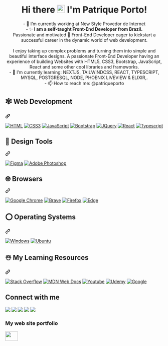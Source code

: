 
<!--<img align="right" alt="Coding" width="350" height="280" src="https://res.cloudinary.com/practicaldev/image/fetch/s--_AGrXPbv--/c_limit%2Cf_auto%2Cfl_progressive%2Cq_66%2Cw_880/https://res.cloudinary.com/practicaldev/image/fetch/s--sNXjzc6P--/c_limit%252Cf_auto%252Cfl_progressive%252Cq_66%252Cw_880/https://media1.tenor.com/images/0c34272909ee2a4db5606a014082312b/tenor.gif%253Fitemid%253D15828752"> -->



<h1 align="center" class="heading-element" dir="auto">Hi there <img alt="Coding" width="25" height="25" src="https://raw.githubusercontent.com/MartinHeinz/MartinHeinz/master/wave.gif"> I'm Patrique Porto!</h1> 


<div dir="auto">
  <p align="center">
     - 🔭 I’m currently working at New Style Provedor de Internet  </br>
- ✨ <b>I am a self-taught Front-End Developer from Brazil.</b> 
  </br>
Passionate and motivated 🚀 Front-End Developer eager to kickstart a successful career in the dynamic world of web development.  </br> </br>
I enjoy taking up complex problems and turning them into simple and beautiful interface designs. A passionate Front-End Developer having an experience of building Websites with HTML5, CSS3, Bootstrap, JavaScript, React and some other cool libraries and frameworks. 
  </br>
- 🌱 I’m currently learning: NEXTJS, TAILWINDCSS, REACT, TYPESCRIPT, MYSQL, POSTGRESQL, NODE, PHOENIX LIVEVIEW & ELIXIR,. </br>
- 📫 How to reach me: @patriqueporto
  </p>
</div>

<div class="markdown-heading" dir="auto"><h2 class="heading-element" dir="auto">🕸️ Web Development</h2><a id="user-content-️-web-development" class="anchor" aria-label="Permalink: 🕸️ Web Development" href="#️-web-development"><svg class="octicon octicon-link" viewBox="0 0 16 16" version="1.1" width="16" height="16" aria-hidden="true"><path d="m7.775 3.275 1.25-1.25a3.5 3.5 0 1 1 4.95 4.95l-2.5 2.5a3.5 3.5 0 0 1-4.95 0 .751.751 0 0 1 .018-1.042.751.751 0 0 1 1.042-.018 1.998 1.998 0 0 0 2.83 0l2.5-2.5a2.002 2.002 0 0 0-2.83-2.83l-1.25 1.25a.751.751 0 0 1-1.042-.018.751.751 0 0 1-.018-1.042Zm-4.69 9.64a1.998 1.998 0 0 0 2.83 0l1.25-1.25a.751.751 0 0 1 1.042.018.751.751 0 0 1 .018 1.042l-1.25 1.25a3.5 3.5 0 1 1-4.95-4.95l2.5-2.5a3.5 3.5 0 0 1 4.95 0 .751.751 0 0 1-.018 1.042.751.751 0 0 1-1.042.018 1.998 1.998 0 0 0-2.83 0l-2.5 2.5a1.998 1.998 0 0 0 0 2.83Z"></path></svg></a>

<p dir="auto"><a href="https://github.com/patriqueporto?tab=repositories"><img src="https://camo.githubusercontent.com/10c7a8fa2cf317cc7c4af6f13efac086a9f0ea010f0dfc746c94e5cde310b339/68747470733a2f2f696d672e736869656c64732e696f2f62616467652f48544d4c352d4533344632363f7374796c653d666f722d7468652d6261646765266c6f676f3d68746d6c35266c6f676f436f6c6f723d7768697465" alt="HTML" title="HTML" data-canonical-src="https://img.shields.io/badge/HTML5-E34F26?style=for-the-badge&amp;logo=html5&amp;logoColor=white" style="max-width: 100%;"></a>
<a href="https://github.com/patriqueporto?tab=repositories"><img src="https://camo.githubusercontent.com/001d4637c08910acf414f12a1682879a1f99867f6f9a3550f0541e7d03dd34a2/68747470733a2f2f696d672e736869656c64732e696f2f62616467652f435353332d3135373242363f7374796c653d666f722d7468652d6261646765266c6f676f3d63737333266c6f676f436f6c6f723d7768697465" alt="CSS3" title="CSS" data-canonical-src="https://img.shields.io/badge/CSS3-1572B6?style=for-the-badge&amp;logo=css3&amp;logoColor=white" style="max-width: 100%;"></a>
<a href="https://github.com/patriqueporto?tab=repositories"><img src="https://camo.githubusercontent.com/b50d4b5449ac9bed0fc02238425fd56db93011d5019563595023ff0bb1a02162/68747470733a2f2f696d672e736869656c64732e696f2f62616467652f4a6176615363726970742d4637444631453f7374796c653d666f722d7468652d6261646765266c6f676f3d6a617661736372697074266c6f676f436f6c6f723d626c61636b" alt="JavaScript" title="JavaScript" data-canonical-src="https://img.shields.io/badge/JavaScript-F7DF1E?style=for-the-badge&amp;logo=javascript&amp;logoColor=black" style="max-width: 100%;"></a>
  <a href="https://github.com/patriqueporto?tab=repositories"><img src="https://camo.githubusercontent.com/4520a7028dfc78ec3ba2e270799b3727038981fe3e0a9bf7d701b1ad70bceef7/68747470733a2f2f696d672e736869656c64732e696f2f62616467652f426f6f7473747261702d3536334437433f7374796c653d666f722d7468652d6261646765266c6f676f3d626f6f747374726170266c6f676f436f6c6f723d7768697465" alt="Bootstrap" title="Bootstrap" data-canonical-src="https://img.shields.io/badge/Bootstrap-563D7C?style=for-the-badge&amp;logo=bootstrap&amp;logoColor=white" style="max-width: 100%;"></a>
<a href="https://github.com/patriqueporto?tab=repositories"><img src="https://camo.githubusercontent.com/f661807b4046d822de960b43ec69a1dcf63c918c18676797c8bcac8abe87ae0b/68747470733a2f2f696d672e736869656c64732e696f2f62616467652f6a51756572792d3037363941443f7374796c653d666f722d7468652d6261646765266c6f676f3d6a7175657279266c6f676f436f6c6f723d7768697465" alt="JQuery" title="JQuery" data-canonical-src="https://img.shields.io/badge/jQuery-0769AD?style=for-the-badge&amp;logo=jquery&amp;logoColor=white" style="max-width: 100%;"></a>
<a href="https://github.com/patriqueporto?tab=repositories"><img src="https://camo.githubusercontent.com/3467eb8e0dc6bdaa8fa6e979185d371ab39c105ec7bd6a01048806b74378d24c/68747470733a2f2f696d672e736869656c64732e696f2f62616467652f52656163742d3230323332413f7374796c653d666f722d7468652d6261646765266c6f676f3d7265616374266c6f676f436f6c6f723d363144414642" alt="React" title="React" data-canonical-src="https://img.shields.io/badge/React-20232A?style=for-the-badge&amp;logo=react&amp;logoColor=61DAFB" style="max-width: 100%;"></a>
  <a href="https://github.com/patriqueporto?tab=repositories"><img src="https://camo.githubusercontent.com/8e77945348567678f7ac7879dfb294400492ed429d16392c98db21a7c00934d2/68747470733a2f2f696d672e736869656c64732e696f2f62616467652f547970655363726970742d3030374143433f7374796c653d666f722d7468652d6261646765266c6f676f3d74797065736372697074266c6f676f436f6c6f723d7768697465" alt="Typescript" title="Typescript" data-canonical-src="https://img.shields.io/badge/TypeScript-007ACC?style=for-the-badge&amp;logo=typescript&amp;logoColor=white" style="max-width: 100%;"></a>

</p>

</div>

<div class="markdown-heading" dir="auto"><h2 class="heading-element" dir="auto">🍧 Design Tools</h2><a id="user-content--design-tools" class="anchor" aria-label="Permalink: 🍧 Design Tools" href="#-design-tools"><svg class="octicon octicon-link" viewBox="0 0 16 16" version="1.1" width="16" height="16" aria-hidden="true"><path d="m7.775 3.275 1.25-1.25a3.5 3.5 0 1 1 4.95 4.95l-2.5 2.5a3.5 3.5 0 0 1-4.95 0 .751.751 0 0 1 .018-1.042.751.751 0 0 1 1.042-.018 1.998 1.998 0 0 0 2.83 0l2.5-2.5a2.002 2.002 0 0 0-2.83-2.83l-1.25 1.25a.751.751 0 0 1-1.042-.018.751.751 0 0 1-.018-1.042Zm-4.69 9.64a1.998 1.998 0 0 0 2.83 0l1.25-1.25a.751.751 0 0 1 1.042.018.751.751 0 0 1 .018 1.042l-1.25 1.25a3.5 3.5 0 1 1-4.95-4.95l2.5-2.5a3.5 3.5 0 0 1 4.95 0 .751.751 0 0 1-.018 1.042.751.751 0 0 1-1.042.018 1.998 1.998 0 0 0-2.83 0l-2.5 2.5a1.998 1.998 0 0 0 0 2.83Z"></path></svg></a>

<p dir="auto"><a href="https://github.com/keerti1924?tab=repositories"><img src="https://camo.githubusercontent.com/2eb175ce2c732f25324f81abddacc5e8ae1bae8394db207ae30bb1d2c206afca/68747470733a2f2f696d672e736869656c64732e696f2f62616467652f6669676d612d2532334632344531452e7376673f7374796c653d666f722d7468652d6261646765266c6f676f3d6669676d61266c6f676f436f6c6f723d7768697465" alt="Figma" title="Figma" data-canonical-src="https://img.shields.io/badge/figma-%23F24E1E.svg?style=for-the-badge&amp;logo=figma&amp;logoColor=white" style="max-width: 100%;"></a>
<a href="https://github.com/keerti1924?tab=repositories"><img src="https://camo.githubusercontent.com/d485fd81b8f92623acf84211a742cce2a361a3d7032c3399bb09167a1f9f23be/68747470733a2f2f696d672e736869656c64732e696f2f62616467652f61646f626525323070686f746f73686f702d2532333331413846462e7376673f7374796c653d666f722d7468652d6261646765266c6f676f3d61646f626525323070686f746f73686f70266c6f676f436f6c6f723d7768697465" alt="Adobe Photoshop" data-canonical-src="https://img.shields.io/badge/adobe%20photoshop-%2331A8FF.svg?style=for-the-badge&amp;logo=adobe%20photoshop&amp;logoColor=white" style="max-width: 100%;"></a></p>

</div>

<div class="markdown-heading" dir="auto"><h2 class="heading-element" dir="auto">🌐 Browsers</h2><a id="user-content--browsers" class="anchor" aria-label="Permalink: 🌐 Browsers" href="#-browsers"><svg class="octicon octicon-link" viewBox="0 0 16 16" version="1.1" width="16" height="16" aria-hidden="true"><path d="m7.775 3.275 1.25-1.25a3.5 3.5 0 1 1 4.95 4.95l-2.5 2.5a3.5 3.5 0 0 1-4.95 0 .751.751 0 0 1 .018-1.042.751.751 0 0 1 1.042-.018 1.998 1.998 0 0 0 2.83 0l2.5-2.5a2.002 2.002 0 0 0-2.83-2.83l-1.25 1.25a.751.751 0 0 1-1.042-.018.751.751 0 0 1-.018-1.042Zm-4.69 9.64a1.998 1.998 0 0 0 2.83 0l1.25-1.25a.751.751 0 0 1 1.042.018.751.751 0 0 1 .018 1.042l-1.25 1.25a3.5 3.5 0 1 1-4.95-4.95l2.5-2.5a3.5 3.5 0 0 1 4.95 0 .751.751 0 0 1-.018 1.042.751.751 0 0 1-1.042.018 1.998 1.998 0 0 0-2.83 0l-2.5 2.5a1.998 1.998 0 0 0 0 2.83Z"></path></svg></a>

<p dir="auto"><a href="https://github.com/keerti1924?tab=repositories"><img src="https://camo.githubusercontent.com/02a41319e8f35c8597b976d3ad552d804fbc316f54bb4d6b7ee563ead63f2b33/68747470733a2f2f696d672e736869656c64732e696f2f62616467652f476f6f676c652532304368726f6d652d3331376365653f7374796c653d666f722d7468652d6261646765266c6f676f3d476f6f676c654368726f6d65266c6f676f436f6c6f723d7768697465" alt="Google Chrome" data-canonical-src="https://img.shields.io/badge/Google%20Chrome-317cee?style=for-the-badge&amp;logo=GoogleChrome&amp;logoColor=white" style="max-width: 100%;"></a>
<a href="https://github.com/keerti1924?tab=repositories"><img src="https://camo.githubusercontent.com/65b884b0698bc545ea0a360e52a0d35e728121677bb3795f78ea4088ba3427db/68747470733a2f2f696d672e736869656c64732e696f2f62616467652f42726176652d4642353432423f7374796c653d666f722d7468652d6261646765266c6f676f3d4272617665266c6f676f436f6c6f723d7768697465" alt="Brave" title="Brave" data-canonical-src="https://img.shields.io/badge/Brave-FB542B?style=for-the-badge&amp;logo=Brave&amp;logoColor=white" style="max-width: 100%;"></a>
<a target="_blank" rel="noopener noreferrer nofollow" href="https://camo.githubusercontent.com/febf245cf51e7612c8a7a84a0499357cb292b115e35ec9f9d80080d88969c416/68747470733a2f2f696d672e736869656c64732e696f2f62616467652f46697265666f782d4646373133393f7374796c653d666f722d7468652d6261646765266c6f676f3d46697265666f782d42726f77736572266c6f676f436f6c6f723d7768697465"><img src="https://camo.githubusercontent.com/febf245cf51e7612c8a7a84a0499357cb292b115e35ec9f9d80080d88969c416/68747470733a2f2f696d672e736869656c64732e696f2f62616467652f46697265666f782d4646373133393f7374796c653d666f722d7468652d6261646765266c6f676f3d46697265666f782d42726f77736572266c6f676f436f6c6f723d7768697465" alt="Firefox" data-canonical-src="https://img.shields.io/badge/Firefox-FF7139?style=for-the-badge&amp;logo=Firefox-Browser&amp;logoColor=white" style="max-width: 100%;"></a>
<a target="_blank" rel="noopener noreferrer nofollow" href="https://camo.githubusercontent.com/642ea05b92d42e05d892de67a62d77fdeafc268f094241b1382345749afc441a/68747470733a2f2f696d672e736869656c64732e696f2f62616467652f456467652d3030373844373f7374796c653d666f722d7468652d6261646765266c6f676f3d4d6963726f736f66742d65646765266c6f676f436f6c6f723d7768697465"><img src="https://camo.githubusercontent.com/642ea05b92d42e05d892de67a62d77fdeafc268f094241b1382345749afc441a/68747470733a2f2f696d672e736869656c64732e696f2f62616467652f456467652d3030373844373f7374796c653d666f722d7468652d6261646765266c6f676f3d4d6963726f736f66742d65646765266c6f676f436f6c6f723d7768697465" alt="Edge" data-canonical-src="https://img.shields.io/badge/Edge-0078D7?style=for-the-badge&amp;logo=Microsoft-edge&amp;logoColor=white" style="max-width: 100%;"></a></p>

</div>

<div class="markdown-heading" dir="auto"><h2 class="heading-element" dir="auto">⭕ Operating Systems</h2><a id="user-content--operating-systems" class="anchor" aria-label="Permalink: ⭕ Operating Systems" href="#-operating-systems"><svg class="octicon octicon-link" viewBox="0 0 16 16" version="1.1" width="16" height="16" aria-hidden="true"><path d="m7.775 3.275 1.25-1.25a3.5 3.5 0 1 1 4.95 4.95l-2.5 2.5a3.5 3.5 0 0 1-4.95 0 .751.751 0 0 1 .018-1.042.751.751 0 0 1 1.042-.018 1.998 1.998 0 0 0 2.83 0l2.5-2.5a2.002 2.002 0 0 0-2.83-2.83l-1.25 1.25a.751.751 0 0 1-1.042-.018.751.751 0 0 1-.018-1.042Zm-4.69 9.64a1.998 1.998 0 0 0 2.83 0l1.25-1.25a.751.751 0 0 1 1.042.018.751.751 0 0 1 .018 1.042l-1.25 1.25a3.5 3.5 0 1 1-4.95-4.95l2.5-2.5a3.5 3.5 0 0 1 4.95 0 .751.751 0 0 1-.018 1.042.751.751 0 0 1-1.042.018 1.998 1.998 0 0 0-2.83 0l-2.5 2.5a1.998 1.998 0 0 0 0 2.83Z"></path></svg></a>

<p dir="auto"><a target="_blank" rel="noopener noreferrer nofollow" href="https://camo.githubusercontent.com/1cc3ed014dbb3cc907789013096c44d0bc78875ee219d9455f619ff18059ac4a/68747470733a2f2f696d672e736869656c64732e696f2f62616467652f57696e646f77732d3030373844363f7374796c653d666f722d7468652d6261646765266c6f676f3d77696e646f7773266c6f676f436f6c6f723d7768697465"><img src="https://camo.githubusercontent.com/1cc3ed014dbb3cc907789013096c44d0bc78875ee219d9455f619ff18059ac4a/68747470733a2f2f696d672e736869656c64732e696f2f62616467652f57696e646f77732d3030373844363f7374796c653d666f722d7468652d6261646765266c6f676f3d77696e646f7773266c6f676f436f6c6f723d7768697465" alt="Windows" data-canonical-src="https://img.shields.io/badge/Windows-0078D6?style=for-the-badge&amp;logo=windows&amp;logoColor=white" style="max-width: 100%;"></a>
<a target="_blank" rel="noopener noreferrer nofollow" href="https://camo.githubusercontent.com/dd44c065577f813a8d6c976fef88976f812eed4bfcfa20fa6b23ebb899a09531/68747470733a2f2f696d672e736869656c64732e696f2f62616467652f5562756e74752d4539353432303f7374796c653d666f722d7468652d6261646765266c6f676f3d7562756e7475266c6f676f436f6c6f723d7768697465"><img src="https://camo.githubusercontent.com/dd44c065577f813a8d6c976fef88976f812eed4bfcfa20fa6b23ebb899a09531/68747470733a2f2f696d672e736869656c64732e696f2f62616467652f5562756e74752d4539353432303f7374796c653d666f722d7468652d6261646765266c6f676f3d7562756e7475266c6f676f436f6c6f723d7768697465" alt="Ubuntu" data-canonical-src="https://img.shields.io/badge/Ubuntu-E95420?style=for-the-badge&amp;logo=ubuntu&amp;logoColor=white" style="max-width: 100%;"></a></p>

</div>

<div class="markdown-heading" dir="auto"><h2 class="heading-element" dir="auto">☃️ My Learning Resources</h2><a id="user-content-️-my-learning-resources" class="anchor" aria-label="Permalink: ☃️ My Learning Resources" href="#️-my-learning-resources"><svg class="octicon octicon-link" viewBox="0 0 16 16" version="1.1" width="16" height="16" aria-hidden="true"><path d="m7.775 3.275 1.25-1.25a3.5 3.5 0 1 1 4.95 4.95l-2.5 2.5a3.5 3.5 0 0 1-4.95 0 .751.751 0 0 1 .018-1.042.751.751 0 0 1 1.042-.018 1.998 1.998 0 0 0 2.83 0l2.5-2.5a2.002 2.002 0 0 0-2.83-2.83l-1.25 1.25a.751.751 0 0 1-1.042-.018.751.751 0 0 1-.018-1.042Zm-4.69 9.64a1.998 1.998 0 0 0 2.83 0l1.25-1.25a.751.751 0 0 1 1.042.018.751.751 0 0 1 .018 1.042l-1.25 1.25a3.5 3.5 0 1 1-4.95-4.95l2.5-2.5a3.5 3.5 0 0 1 4.95 0 .751.751 0 0 1-.018 1.042.751.751 0 0 1-1.042.018 1.998 1.998 0 0 0-2.83 0l-2.5 2.5a1.998 1.998 0 0 0 0 2.83Z"></path></svg></a>

<p dir="auto"><a href="https://stackoverflow.com/" rel="nofollow"><img src="https://camo.githubusercontent.com/171b121416bc1a2f490d776efc1254327cf5d808753ac9e5f4765b6547632ab6/68747470733a2f2f696d672e736869656c64732e696f2f62616467652f2d537461636b6f766572666c6f772d4645374131363f7374796c653d666f722d7468652d6261646765266c6f676f3d737461636b2d6f766572666c6f77266c6f676f436f6c6f723d7768697465" alt="Stack Overflow" data-canonical-src="https://img.shields.io/badge/-Stackoverflow-FE7A16?style=for-the-badge&amp;logo=stack-overflow&amp;logoColor=white" style="max-width: 100%;"></a>
<a href="https://developer.mozilla.org/en-US/" rel="nofollow"><img src="https://camo.githubusercontent.com/b756c50bccce7d2f595e0165f75ac257101d939d28e36c3ca5ade450d4e12732/68747470733a2f2f696d672e736869656c64732e696f2f62616467652f4d444e5f5765625f446f63732d626c61636b3f7374796c653d666f722d7468652d6261646765266c6f676f3d6d646e776562646f6373266c6f676f436f6c6f723d7768697465" alt="MDN Web Docs" data-canonical-src="https://img.shields.io/badge/MDN_Web_Docs-black?style=for-the-badge&amp;logo=mdnwebdocs&amp;logoColor=white" style="max-width: 100%;"></a>
<a target="_blank" rel="noopener noreferrer nofollow" href="https://camo.githubusercontent.com/94b947e758f767a15576edfb06cc06075d6b62ef7a8946db69c5ce4a2ee830f7/68747470733a2f2f696d672e736869656c64732e696f2f62616467652f596f75547562652d4646303030303f7374796c653d666f722d7468652d6261646765266c6f676f3d796f7574756265266c6f676f436f6c6f723d7768697465"><img src="https://camo.githubusercontent.com/94b947e758f767a15576edfb06cc06075d6b62ef7a8946db69c5ce4a2ee830f7/68747470733a2f2f696d672e736869656c64732e696f2f62616467652f596f75547562652d4646303030303f7374796c653d666f722d7468652d6261646765266c6f676f3d796f7574756265266c6f676f436f6c6f723d7768697465" alt="Youtube" data-canonical-src="https://img.shields.io/badge/YouTube-FF0000?style=for-the-badge&amp;logo=youtube&amp;logoColor=white" style="max-width: 100%;"></a>
<a href="https://www.udemy.com/" rel="nofollow"><img src="https://camo.githubusercontent.com/82dbb0509fa6fb60f8d63f4a4c70e507d2998703be5f553c0f298faabb144c75/68747470733a2f2f696d672e736869656c64732e696f2f62616467652f5564656d792d4134333546303f7374796c653d666f722d7468652d6261646765266c6f676f3d5564656d79266c6f676f436f6c6f723d7768697465" alt="Udemy" data-canonical-src="https://img.shields.io/badge/Udemy-A435F0?style=for-the-badge&amp;logo=Udemy&amp;logoColor=white" style="max-width: 100%;"></a>
<a href="https://www.google.com" rel="nofollow"><img src="https://camo.githubusercontent.com/38d987130bc712d368cbd8d9de59ee9828b595226c505b78622610db213c6f78/68747470733a2f2f696d672e736869656c64732e696f2f62616467652f676f6f676c652d3432383546343f7374796c653d666f722d7468652d6261646765266c6f676f3d676f6f676c65266c6f676f436f6c6f723d7768697465" alt="Google" data-canonical-src="https://img.shields.io/badge/google-4285F4?style=for-the-badge&amp;logo=google&amp;logoColor=white" style="max-width: 100%;"></a>
<a href="https://github.com/"><img src="https://camo.githubusercontent.com/17a3cfebe6cf2dcf7b339b7b008adb9a55ddc15aec622a27a2a66b207e1e357a/68747470733a2f2f696d672e736869656c64732e696f2f62616467652f4769744875622d3130303030303f7374796c653d666f722d7468652d6261646765266c6f676f3d676974687562266c6f676f436f6c6f723d7768697465" alt="" data-canonical-src="https://img.shields.io/badge/GitHub-100000?style=for-the-badge&amp;logo=github&amp;logoColor=white" style="max-width: 100%;"></a></p>

</div>

<h2 class="heading-element" dir="auto">Connect with me</h2>

<p dir="auto"><a href="https://www.linkedin.com/in/patrique-p-porto-82b76610a/" rel="nofollow"><img src="https://camo.githubusercontent.com/c4672166e25415cd8392e9b9a34feb8be4bed9060b8a4679a4688238b90a0291/68747470733a2f2f696d672e69636f6e73382e636f6d2f666c75656e742f34382f3030303030302f6c696e6b6564696e2e706e67" data-canonical-src="https://img.icons8.com/fluent/48/000000/linkedin.png" style="max-width: 100%;"></a>
<a href="https://twitter.com/patriqueporto" rel="nofollow"><img src="https://camo.githubusercontent.com/9f27b40576f6daefe33038cba34cd7ff58b5852523e4b804f27f764e33af7659/68747470733a2f2f696d672e69636f6e73382e636f6d2f666c75656e742f34382f3030303030302f747769747465722e706e67" data-canonical-src="https://img.icons8.com/fluent/48/000000/twitter.png" style="max-width: 100%;"></a>
<a href="https://www.instagram.com/patriqueporto/" rel="nofollow"><img src="https://camo.githubusercontent.com/fd80ac5978133ccb1cc16d57ce19ca191097d450ce37a09a136e405f9191bf22/68747470733a2f2f696d672e69636f6e73382e636f6d2f666c75656e742f34382f3030303030302f696e7374616772616d2d6e65772e706e67" data-canonical-src="https://img.icons8.com/fluent/48/000000/instagram-new.png" style="max-width: 100%;"></a>
<a href="https://www.facebook.com/patriqueporto" rel="nofollow"><img src="https://camo.githubusercontent.com/d696d2b5049fc05bd790cb08eb2ecb33efe9f94c5f753e10a90242c915a3ec81/68747470733a2f2f696d672e69636f6e73382e636f6d2f666c75656e742f34382f3030303030302f66616365626f6f6b2e706e67" data-canonical-src="https://img.icons8.com/fluent/48/000000/facebook.png" style="max-width: 100%;"></a>
<a href="https://github.com/patriqueporto"><img src="https://camo.githubusercontent.com/59459d2f1354cd766d0c10b5f69b8eda54e0aa1956006602944f8c865fad09f6/68747470733a2f2f696d672e69636f6e73382e636f6d2f666c75656e742f34382f3030303030302f6769746875622e706e67" data-canonical-src="https://img.icons8.com/fluent/48/000000/github.png" style="max-width: 100%;"></a></p>

<h3 align="left">My web site portfolio</h3>
<p align="left">
<a href="https://portfolio-patrique-porto.vercel.app/" target="#"><img align="center" src="https://cdn-icons-png.flaticon.com/512/1084/1084269.png" alt="" height="30" width="40"/></a>
</p>
